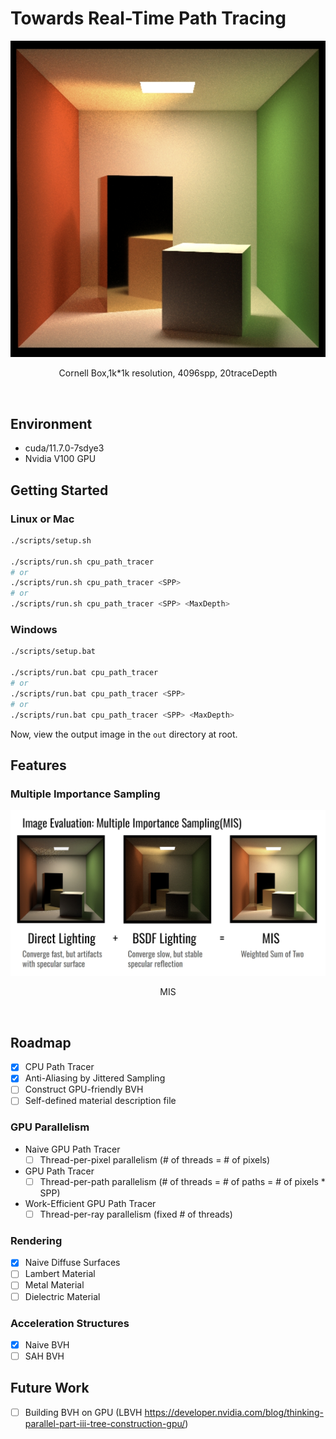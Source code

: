 # Towards Real-Time Path Tracing
![](./img/cornell_mis_1kres_4kspp_20depth.png)

<p align="center">Cornell Box,1k*1k resolution, 4096spp, 20traceDepth</p><br>

## Environment

- cuda/11.7.0-7sdye3
- Nvidia V100 GPU

## Getting Started

### Linux or Mac

```bash
./scripts/setup.sh

./scripts/run.sh cpu_path_tracer 
# or
./scripts/run.sh cpu_path_tracer <SPP>
# or
./scripts/run.sh cpu_path_tracer <SPP> <MaxDepth>
```

### Windows

```bash
./scripts/setup.bat

./scripts/run.bat cpu_path_tracer 
# or
./scripts/run.bat cpu_path_tracer <SPP>
# or
./scripts/run.bat cpu_path_tracer <SPP> <MaxDepth>
```

Now, view the output image in the `out` directory at root.

## Features

### Multiple Importance Sampling
![](./img/mis.png)

<p align="center">MIS</p><br>

## Roadmap

- [x] CPU Path Tracer
- [x] Anti-Aliasing by Jittered Sampling
- [ ] Construct GPU-friendly BVH
- [ ] Self-defined material description file

### GPU Parallelism

- Naive GPU Path Tracer
  - [ ] Thread-per-pixel parallelism (# of threads = # of pixels)
- GPU Path Tracer
  - [ ] Thread-per-path parallelism (# of threads = # of paths = # of pixels * SPP)
- Work-Efficient GPU Path Tracer
  - [ ] Thread-per-ray parallelism (fixed # of threads)

### Rendering

- [x] Naive Diffuse Surfaces
- [ ] Lambert Material
- [ ] Metal Material
- [ ] Dielectric Material

### Acceleration Structures

- [x] Naive BVH
- [ ] SAH BVH

## Future Work

- [ ] Building BVH on GPU (LBVH <https://developer.nvidia.com/blog/thinking-parallel-part-iii-tree-construction-gpu/>)
